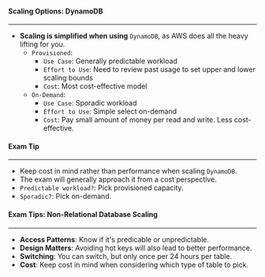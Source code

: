 #### Scaling Options: DynamoDB

___

* **Scaling is simplified when using** `DynamoDB`, as AWS does all the heavy lifting for you.
    * `Provisioned`:
        * `Use Case`: Generally predictable workload
        * `Effort to Use`: Need to review past usage to set upper and lower scaling bounds
        * `Cost`: Most cost-effective model
    * `On-Demand`:
        * `Use Case`: Sporadic workload
        * `Effort to Use`: Simple select on-demand
        * `Cost`: Pay small amount of money per read and write. Less cost-effective.

#### Exam Tip

___

* Keep cost in mind rather than performance when scaling `DynamoDB`.
* The exam will generally approach it from a cost perspective.
* `Predictable workload?`: Pick provisioned capacity.
* `Sporadic?`: Pick on-demand.

#### Exam Tips: Non-Relational Database Scaling

___

* **Access Patterns**: Know if it's predicable or unpredictable.
* **Design Matters**: Avoiding hot keys will also lead to better performance.
* **Switching**: You can switch, but only once per 24 hours per table.
* **Cost**: Keep cost in mind when considering which type of table to pick.